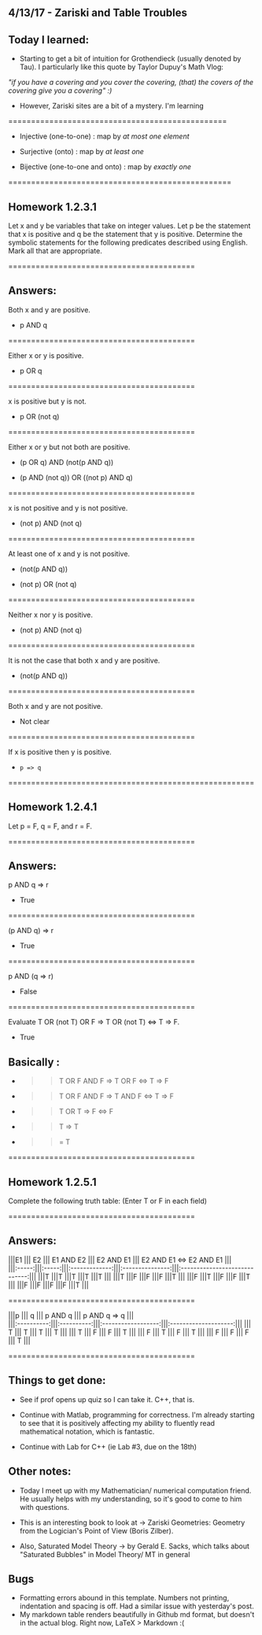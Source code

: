 ## 4/13/17 - Zariski and Table Troubles 

## Today I learned:

- Starting to get a bit of intuition for Grothendieck (usually denoted by Tau). I particularly like this quote by Taylor Dupuy's Math Vlog:

*"if you have a covering and you cover the covering, (that) the covers of the covering give you a covering" :)*


- However, Zariski sites are a bit of a mystery. I'm learning


================================================
- Injective (one-to-one) : map by *at most one element*

- Surjective (onto) : map by *at least one*

- Bijective (one-to-one and onto) : map by *exactly one*

=================================================

## Homework 1.2.3.1 


Let x and y be variables that take on integer values. Let p be the statement that x is positive and q be the statement that y is positive. Determine the symbolic statements for the following predicates described using English. Mark all that are appropriate.



=========================================
## Answers: 

Both x and y are positive.

-  p AND q 

=========================================

Either x or y is positive.

-    p OR q 

=========================================

x is positive but y is not.


-    p OR (not q)

=========================================

Either x or y but not both are positive.

-    (p OR q) AND (not(p AND q))

-    (p AND (not q)) OR ((not p) AND q)

=========================================

x is not positive and y is not positive.

- (not p) AND (not q)

=========================================

At least one of x and y is not positive.  

-    (not(p AND q))

-    (not p) OR (not q)

=========================================

Neither x nor y is positive.

-    (not p) AND (not q)

=========================================

It is not the case that both x and y are positive.

-    (not(p AND q))

=========================================

Both x and y are not positive. 

-    Not clear 

=========================================

If x is positive then y is positive. 

-     p => q 


======================================================


## Homework 1.2.4.1 


Let p = F, q = F, and r = F. 


=========================================
## Answers: 

p AND q => r

-  True 

=========================================

(p AND q) => r 

- True 

=========================================

p AND (q => r)

- False 

=========================================

Evaluate T OR (not T) OR F => T OR (not T) <=> T => F.

- True 

## Basically :

- >> T OR F AND F => T OR F <=> T  => F

- >> T OR F AND F => T AND F <=> T => F

- >> T OR T => F <=> F 

- >> T => T

- >> = T

=========================================

## Homework 1.2.5.1 


Complete the following truth table: (Enter T or F in each field)


=========================================
## Answers: 

|||E1     ||| E2    ||| E1 AND E2     ||| E2 AND E1       |||  E2 AND E1 <=> E2 AND E1      |||  
|||:-----:|||:-----:|||:-------------:|||:---------------:|||:-----------------------------:|||
|||T      |||T      |||T              |||T                |||T                              |||
|||T      |||F      |||F              |||F                |||T                              |||
|||F      |||T      |||F              |||F                |||T                              |||
|||F      |||F      |||F              |||F                |||T                              |||

=========================================

|||p           ||| q          |||       p AND q      |||    p AND q => q      |||   
|||:----------:|||:----------:|||:------------------:|||:--------------------:|||
||| T          |||  T         ||| T                  ||| T                    |||
||| T          |||  F         ||| F                  ||| T                    |||
||| F          |||  T         ||| F                  ||| T                    |||
||| F          |||  F         ||| F                  ||| T                    |||

=========================================


## Things to get done:

- See if prof opens up quiz so I can take it. C++, that is. 

- Continue with Matlab, programming for correctness. I'm already starting to see that it is positively affecting my
ability to fluently read mathematical notation, which is fantastic.

- Continue with Lab for C++ (ie Lab #3, due on the 18th)


## Other notes: 

- Today I meet up with my Mathematician/ numerical computation friend. He usually helps with my understanding, so it's good to come to him with questions.

- This is an interesting book to look at -> Zariski Geometries: Geometry from the Logician's Point of View (Boris Zilber).

- Also, Saturated Model Theory -> by Gerald E. Sacks, which talks about "Saturated Bubbles" in Model Theory/ MT in general

## Bugs

- Formatting errors abound in this template. Numbers not printing, indentation and spacing is off. Had a similar issue with yesterday's   post. 
- My markdown table renders beautifully in Github md format, but doesn't in the actual blog. Right now, LaTeX > Markdown :(
